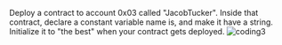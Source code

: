 Deploy a contract to account 0x03 called "JacobTucker". Inside that contract,
declare a constant variable name is, and make it have a string. Initialize it to "the best" when your contract gets deployed.
![coding3](https://user-images.githubusercontent.com/86850542/167302584-28155b22-079c-42d9-9682-af120d46c73a.jpg)

